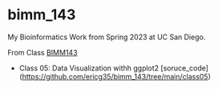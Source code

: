 # bimm_143
My Bioinformatics Work from Spring 2023 at UC San Diego.

From Class [BIMM143](https://bioboot.github.io/bimm143_S23/)

- Class 05:  Data Visualization withh ggplot2 [soruce_code]
(https://github.com/ericg35/bimm_143/tree/main/class05)
